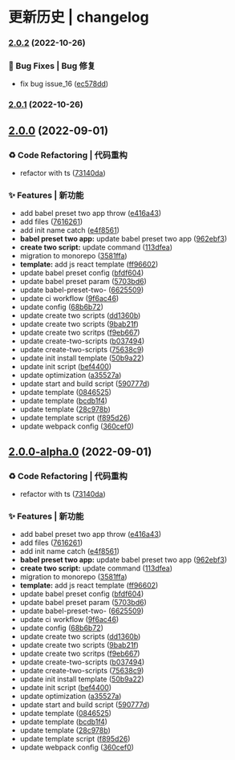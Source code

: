 # 更新历史 | changelog 


### [2.0.2](https://github.com/qiuysh/create-two-scripts/compare/v2.0.0...v2.0.2) (2022-10-26)


### 🐛 Bug Fixes | Bug 修复

* fix bug issue_16 ([ec578dd](https://github.com/qiuysh/create-two-scripts/commit/ec578ddc8baac54c860b4591b37a2454adff43dd))

### [2.0.1](https://github.com/qiuysh/create-two-scripts/compare/v2.0.0...v2.0.1) (2022-10-26)

## [2.0.0](https://github.com/qiuysh/create-two-scripts/compare/v1.0.9...v2.0.0) (2022-09-01)


### ♻ Code Refactoring | 代码重构

* refactor with ts ([73140da](https://github.com/qiuysh/create-two-scripts/commit/73140da66cbc93c420e2b06c23596edc5c7262ea))


### ✨ Features | 新功能

* add babel preset two app throw ([e416a43](https://github.com/qiuysh/create-two-scripts/commit/e416a43d560ca8dd8414eeac0de0aa9dae727924))
* add files ([7616261](https://github.com/qiuysh/create-two-scripts/commit/761626153fa0d196767fd4648a1d73d90b870188))
* add init name catch ([e4f8561](https://github.com/qiuysh/create-two-scripts/commit/e4f8561124ce7bc083e280ec3758a2346df97821))
* **babel preset two app:** update babel preset two app ([962ebf3](https://github.com/qiuysh/create-two-scripts/commit/962ebf3c9a23c5e3c817773587525a27e5c981d5))
* **create two script:** update command ([113dfea](https://github.com/qiuysh/create-two-scripts/commit/113dfea5b00ee0b508d4b8c579ab88083032a291))
* migration to monorepo ([3581ffa](https://github.com/qiuysh/create-two-scripts/commit/3581ffa6c406cf6e1661fde49e01c87fcb0f99e4))
* **template:** add js react template ([ff96602](https://github.com/qiuysh/create-two-scripts/commit/ff9660225cfebe4c5567fbcdd0bceafd4d6b84fa))
* update babel preset config ([bfdf604](https://github.com/qiuysh/create-two-scripts/commit/bfdf604e66fadf6236d5c1ff45ad5a931f7604dd))
* update babel preset param ([5703bd6](https://github.com/qiuysh/create-two-scripts/commit/5703bd608deec4f00bee2c62a7be2cf1bf0a7f5c))
* update babel-preset-two- ([6625509](https://github.com/qiuysh/create-two-scripts/commit/6625509e614c56a10d46fc1084e62b2b517ba4e6))
* update ci workflow ([9f6ac46](https://github.com/qiuysh/create-two-scripts/commit/9f6ac46de794f55a83d1bdd4612d9721310205df))
* update config ([68b6b72](https://github.com/qiuysh/create-two-scripts/commit/68b6b72a161b44fefc66f0a8dbb13ec1bdf5a99d))
* update create two scripts ([dd1360b](https://github.com/qiuysh/create-two-scripts/commit/dd1360b01d452e8d1a403b55a2a5fb13eb46a85c))
* update create two scripts ([9bab21f](https://github.com/qiuysh/create-two-scripts/commit/9bab21f5ea5684856a731cdd2d71aa39331947e5))
* update create two scritps ([f9eb667](https://github.com/qiuysh/create-two-scripts/commit/f9eb6673b173261abee0f3708eec42ae0a6ff3a3))
* update create-two-scripts ([b037494](https://github.com/qiuysh/create-two-scripts/commit/b037494869625d8b74317ece980bca256838c91c))
* update create-two-scripts ([75638c9](https://github.com/qiuysh/create-two-scripts/commit/75638c91317828bc54d8c931669059f327ed1750))
* update init install template ([50b9a22](https://github.com/qiuysh/create-two-scripts/commit/50b9a22dd344c0efdfe6a5114b80e7809f04ee6f))
* update init script ([bef4400](https://github.com/qiuysh/create-two-scripts/commit/bef44007cfaeb28e4818f0ef5e04a9a082b2f9b9))
* update optimization ([a35527a](https://github.com/qiuysh/create-two-scripts/commit/a35527ae6ab7d3a60915f63a35223998571e6095))
* update start and build script ([590777d](https://github.com/qiuysh/create-two-scripts/commit/590777d67487704152500a0f81721fb9254cb57c))
* update template ([0846525](https://github.com/qiuysh/create-two-scripts/commit/0846525a7fd21fe41c17b70cb80eaed694238e3c))
* update template ([bcdb1f4](https://github.com/qiuysh/create-two-scripts/commit/bcdb1f4cd199164ae2e525d560f8e21145a5a7c8))
* update template ([28c978b](https://github.com/qiuysh/create-two-scripts/commit/28c978bb5a33f871ef595a8d909070c1d3924402))
* update template script ([f895d26](https://github.com/qiuysh/create-two-scripts/commit/f895d266f40d764b5b633a3a438436e05649f4eb))
* update webpack config ([360cef0](https://github.com/qiuysh/create-two-scripts/commit/360cef0336f021f2ceab6d4bd3632d4f40bce6ff))

## [2.0.0-alpha.0](https://github.com/qiuysh/create-two-scripts/compare/v1.0.9...v2.0.0-alpha.0) (2022-09-01)


### ♻ Code Refactoring | 代码重构

* refactor with ts ([73140da](https://github.com/qiuysh/create-two-scripts/commit/73140da66cbc93c420e2b06c23596edc5c7262ea))


### ✨ Features | 新功能

* add babel preset two app throw ([e416a43](https://github.com/qiuysh/create-two-scripts/commit/e416a43d560ca8dd8414eeac0de0aa9dae727924))
* add files ([7616261](https://github.com/qiuysh/create-two-scripts/commit/761626153fa0d196767fd4648a1d73d90b870188))
* add init name catch ([e4f8561](https://github.com/qiuysh/create-two-scripts/commit/e4f8561124ce7bc083e280ec3758a2346df97821))
* **babel preset two app:** update babel preset two app ([962ebf3](https://github.com/qiuysh/create-two-scripts/commit/962ebf3c9a23c5e3c817773587525a27e5c981d5))
* **create two script:** update command ([113dfea](https://github.com/qiuysh/create-two-scripts/commit/113dfea5b00ee0b508d4b8c579ab88083032a291))
* migration to monorepo ([3581ffa](https://github.com/qiuysh/create-two-scripts/commit/3581ffa6c406cf6e1661fde49e01c87fcb0f99e4))
* **template:** add js react template ([ff96602](https://github.com/qiuysh/create-two-scripts/commit/ff9660225cfebe4c5567fbcdd0bceafd4d6b84fa))
* update babel preset config ([bfdf604](https://github.com/qiuysh/create-two-scripts/commit/bfdf604e66fadf6236d5c1ff45ad5a931f7604dd))
* update babel preset param ([5703bd6](https://github.com/qiuysh/create-two-scripts/commit/5703bd608deec4f00bee2c62a7be2cf1bf0a7f5c))
* update babel-preset-two- ([6625509](https://github.com/qiuysh/create-two-scripts/commit/6625509e614c56a10d46fc1084e62b2b517ba4e6))
* update ci workflow ([9f6ac46](https://github.com/qiuysh/create-two-scripts/commit/9f6ac46de794f55a83d1bdd4612d9721310205df))
* update config ([68b6b72](https://github.com/qiuysh/create-two-scripts/commit/68b6b72a161b44fefc66f0a8dbb13ec1bdf5a99d))
* update create two scripts ([dd1360b](https://github.com/qiuysh/create-two-scripts/commit/dd1360b01d452e8d1a403b55a2a5fb13eb46a85c))
* update create two scripts ([9bab21f](https://github.com/qiuysh/create-two-scripts/commit/9bab21f5ea5684856a731cdd2d71aa39331947e5))
* update create two scritps ([f9eb667](https://github.com/qiuysh/create-two-scripts/commit/f9eb6673b173261abee0f3708eec42ae0a6ff3a3))
* update create-two-scripts ([b037494](https://github.com/qiuysh/create-two-scripts/commit/b037494869625d8b74317ece980bca256838c91c))
* update create-two-scripts ([75638c9](https://github.com/qiuysh/create-two-scripts/commit/75638c91317828bc54d8c931669059f327ed1750))
* update init install template ([50b9a22](https://github.com/qiuysh/create-two-scripts/commit/50b9a22dd344c0efdfe6a5114b80e7809f04ee6f))
* update init script ([bef4400](https://github.com/qiuysh/create-two-scripts/commit/bef44007cfaeb28e4818f0ef5e04a9a082b2f9b9))
* update optimization ([a35527a](https://github.com/qiuysh/create-two-scripts/commit/a35527ae6ab7d3a60915f63a35223998571e6095))
* update start and build script ([590777d](https://github.com/qiuysh/create-two-scripts/commit/590777d67487704152500a0f81721fb9254cb57c))
* update template ([0846525](https://github.com/qiuysh/create-two-scripts/commit/0846525a7fd21fe41c17b70cb80eaed694238e3c))
* update template ([bcdb1f4](https://github.com/qiuysh/create-two-scripts/commit/bcdb1f4cd199164ae2e525d560f8e21145a5a7c8))
* update template ([28c978b](https://github.com/qiuysh/create-two-scripts/commit/28c978bb5a33f871ef595a8d909070c1d3924402))
* update template script ([f895d26](https://github.com/qiuysh/create-two-scripts/commit/f895d266f40d764b5b633a3a438436e05649f4eb))
* update webpack config ([360cef0](https://github.com/qiuysh/create-two-scripts/commit/360cef0336f021f2ceab6d4bd3632d4f40bce6ff))
